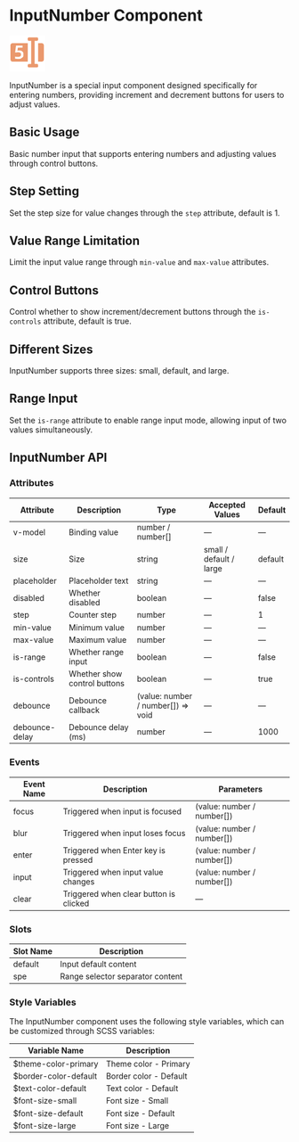 <script setup lang="ts">
import inputNumberBasic from '../examples/input-number/basic.vue'
import inputNumberStep from '../examples/input-number/step.vue'
import inputNumberRange from '../examples/input-number/range.vue'
import inputNumberControls from '../examples/input-number/controls.vue'
import inputNumberSize from '../examples/input-number/size.vue'
import inputNumberRangeInput from '../examples/input-number/range-input.vue'
</script>

# InputNumber Component

![InputNumber Component](/components/input-number.png)

InputNumber is a special input component designed specifically for entering numbers, providing increment and decrement buttons for users to adjust values.

## Basic Usage

Basic number input that supports entering numbers and adjusting values through control buttons.

<demo :component="inputNumberBasic" name="input-number" examples="basic" />

## Step Setting

Set the step size for value changes through the `step` attribute, default is 1.

<demo :component="inputNumberStep" name="input-number" examples="step" />

## Value Range Limitation

Limit the input value range through `min-value` and `max-value` attributes.

<demo :component="inputNumberRange" name="input-number" examples="range" />

## Control Buttons

Control whether to show increment/decrement buttons through the `is-controls` attribute, default is true.

<demo :component="inputNumberControls" name="input-number" examples="controls" />

## Different Sizes

InputNumber supports three sizes: small, default, and large.

<demo :component="inputNumberSize" name="input-number" examples="size" />

## Range Input

Set the `is-range` attribute to enable range input mode, allowing input of two values simultaneously.

<demo :component="inputNumberRangeInput" name="input-number" examples="range-input" />

## InputNumber API

### Attributes

| Attribute      | Description           | Type                               | Accepted Values         | Default |
| -------------- | --------------------- | ---------------------------------- | ----------------------- | ------- |
| v-model        | Binding value         | number / number[]                  | —                       | —       |
| size           | Size                  | string                             | small / default / large | default |
| placeholder    | Placeholder text      | string                             | —                       | —       |
| disabled       | Whether disabled      | boolean                            | —                       | false   |
| step           | Counter step          | number                             | —                       | 1       |
| min-value      | Minimum value         | number                             | —                       | —       |
| max-value      | Maximum value         | number                             | —                       | —       |
| is-range       | Whether range input   | boolean                            | —                       | false   |
| is-controls    | Whether show control buttons | boolean                      | —                       | true    |
| debounce       | Debounce callback     | (value: number / number[]) => void | —                       | —       |
| debounce-delay | Debounce delay (ms)   | number                             | —                       | 1000    |

### Events

| Event Name | Description                    | Parameters                 |
| ---------- | ------------------------------ | -------------------------- |
| focus      | Triggered when input is focused| (value: number / number[]) |
| blur       | Triggered when input loses focus| (value: number / number[]) |
| enter      | Triggered when Enter key is pressed| (value: number / number[]) |
| input      | Triggered when input value changes| (value: number / number[]) |
| clear      | Triggered when clear button is clicked| —                    |

### Slots

| Slot Name | Description                    |
| --------- | ------------------------------ |
| default   | Input default content          |
| spe       | Range selector separator content |

### Style Variables

The InputNumber component uses the following style variables, which can be customized through SCSS variables:

| Variable Name         | Description           |
| --------------------- | --------------------- |
| $theme-color-primary  | Theme color - Primary |
| $border-color-default | Border color - Default |
| $text-color-default   | Text color - Default  |
| $font-size-small      | Font size - Small     |
| $font-size-default    | Font size - Default   |
| $font-size-large      | Font size - Large     |
